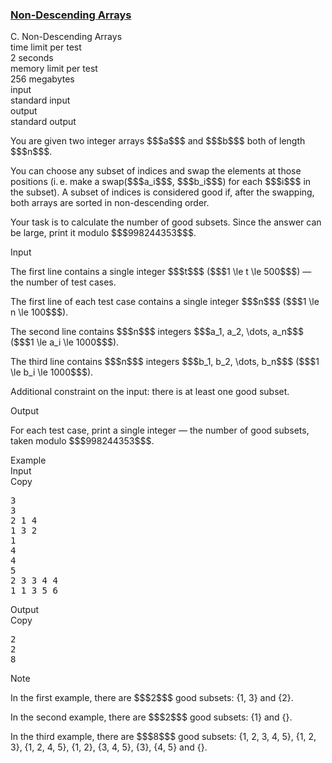 <h3><a href="https://codeforces.com/contest/2144/problem/C" target="_blank" rel="noopener noreferrer">Non-Descending Arrays</a></h3>

<div class="header"><div class="title">C. Non-Descending Arrays</div><div class="time-limit"><div class="property-title">time limit per test</div>2 seconds</div><div class="memory-limit"><div class="property-title">memory limit per test</div>256 megabytes</div><div class="input-file input-standard"><div class="property-title">input</div>standard input</div><div class="output-file output-standard"><div class="property-title">output</div>standard output</div></div><div><p>You are given two integer arrays $$$a$$$ and $$$b$$$ both of length $$$n$$$.</p><p>You can choose any subset of indices and swap the elements at those positions (i. e. make a swap($$$a_i$$$, $$$b_i$$$) for each $$$i$$$ in the subset). A subset of indices is considered <span class="tex-font-style-bf">good</span> if, after the swapping, both arrays are sorted in non-descending order.</p><p>Your task is to calculate the number of good subsets. Since the answer can be large, print it modulo $$$998244353$$$.</p></div><div class="input-specification"><div class="section-title">Input</div><p>The first line contains a single integer $$$t$$$ ($$$1 \le t \le 500$$$) — the number of test cases.</p><p>The first line of each test case contains a single integer $$$n$$$ ($$$1 \le n \le 100$$$).</p><p>The second line contains $$$n$$$ integers $$$a_1, a_2, \dots, a_n$$$ ($$$1 \le a_i \le 1000$$$).</p><p>The third line contains $$$n$$$ integers $$$b_1, b_2, \dots, b_n$$$ ($$$1 \le b_i \le 1000$$$).</p><p>Additional constraint on the input: there is at least one good subset.</p></div><div class="output-specification"><div class="section-title">Output</div><p>For each test case, print a single integer — the number of good subsets, taken modulo $$$998244353$$$.</p></div><div class="sample-tests"><div class="section-title">Example</div><div class="sample-test"><div class="input"><div class="title">Input<div title="Copy" data-clipboard-target="#id0017100027764962067" id="id004393997009823265" class="input-output-copier">Copy</div></div><pre id="id0017100027764962067"><div class="test-example-line test-example-line-even test-example-line-0">3</div><div class="test-example-line test-example-line-odd test-example-line-1">3</div><div class="test-example-line test-example-line-odd test-example-line-1">2 1 4</div><div class="test-example-line test-example-line-odd test-example-line-1">1 3 2</div><div class="test-example-line test-example-line-even test-example-line-2">1</div><div class="test-example-line test-example-line-even test-example-line-2">4</div><div class="test-example-line test-example-line-even test-example-line-2">4</div><div class="test-example-line test-example-line-odd test-example-line-3">5</div><div class="test-example-line test-example-line-odd test-example-line-3">2 3 3 4 4</div><div class="test-example-line test-example-line-odd test-example-line-3">1 1 3 5 6</div></pre></div><div class="output"><div class="title">Output<div title="Copy" data-clipboard-target="#id00007167023809048767" id="id007544492113127084" class="input-output-copier">Copy</div></div><pre id="id00007167023809048767">2
2
8
</pre></div></div></div><div class="note"><div class="section-title">Note</div><p>In the first example, there are $$$2$$$ good subsets: <span class="tex-font-style-tt">{1, 3}</span> and <span class="tex-font-style-tt">{2}</span>.</p><p>In the second example, there are $$$2$$$ good subsets: <span class="tex-font-style-tt">{1}</span> and <span class="tex-font-style-tt">{}</span>.</p><p>In the third example, there are $$$8$$$ good subsets: <span class="tex-font-style-tt">{1, 2, 3, 4, 5}</span>, <span class="tex-font-style-tt">{1, 2, 3}</span>, <span class="tex-font-style-tt">{1, 2, 4, 5}</span>, <span class="tex-font-style-tt">{1, 2}</span>, <span class="tex-font-style-tt">{3, 4, 5}</span>, <span class="tex-font-style-tt">{3}</span>, <span class="tex-font-style-tt">{4, 5}</span> and <span class="tex-font-style-tt">{}</span>.</p></div>
